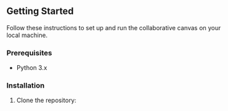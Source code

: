 ## Getting Started

Follow these instructions to set up and run the collaborative canvas on your local machine.

### Prerequisites

- Python 3.x

### Installation

1. Clone the repository:
